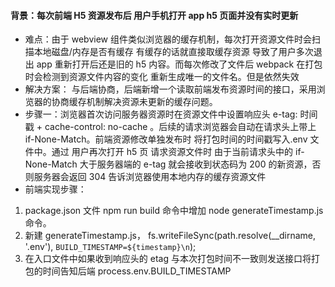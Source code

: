 #### 背景：每次前端 H5 资源发布后 用户手机打开 app h5 页面并没有实时更新

- 难点：由于 webview 组件类似浏览器的缓存机制，每次打开资源文件时会扫描本地磁盘/内存是否有缓存 有缓存的话就直接取缓存资源
  导致了用户多次退出 app 重新打开后还是旧的 h5 内容。而每次修改了文件后 webpack 在打包时会检测到资源文件内容的变化 重新生成唯一的文件名。但是依然失效
- 解决方案： 与后端协商，后端新增一个读取前端发布资源时间的接口，采用浏览器的协商缓存机制解决资源未更新的缓存问题。
- 步骤一：浏览器首次访问服务器资源时在资源文件中设置响应头 e-tag: 时间戳 + cache-control: no-cache 。后续的请求浏览器会自动在请求头上带上 if-None-Match。前端资源修改单独发布时 将打包时间的时间戳写入.env 文件中。通过 用户再次打开 h5 页 请求资源文件时 由于当前请求头中的 if-None-Match 大于服务器端的 e-tag 就会接收到状态码为 200 的新资源，否则服务器会返回 304 告诉浏览器使用本地内存的缓存资源文件
- 前端实现步骤：

1.  package.json 文件 npm run build 命令中增加 node generateTimestamp.js 命令。
2.  新建 generateTimestamp.js，
    fs.writeFileSync(path.resolve(\_\_dirname, '.env'), `BUILD_TIMESTAMP=${timestamp}\n`);
3.  在入口文件中如果收到响应头的 etag 与本次打包时间不一致则发送接口将打包的时间告知后端 process.env.BUILD_TIMESTAMP
